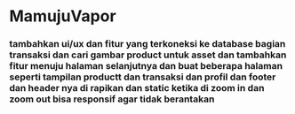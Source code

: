 # MamujuVapor
### tambahkan ui/ux dan fitur yang terkoneksi ke database bagian transaksi dan cari gambar product untuk asset dan tambahkan fitur menuju halaman selanjutnya dan buat beberapa halaman seperti tampilan productt dan transaksi dan profil dan footer dan header nya di rapikan dan static ketika di zoom in dan zoom out bisa responsif agar tidak berantakan
